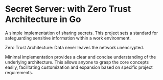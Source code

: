 
# Secret Server:  with Zero Trust Architecture in Go


A simple implementation of sharing secrets. This project sets a standard for safeguarding sensitive information within a work environment.

Zero Trust Architecture:
Data never leaves the network unencrypted.

Minimal implementation provides a clear and concise understanding of the underlying architecture. This allows anyone to grasp the core concepts easily, facilitating customization and expansion based on specific project requirements.
